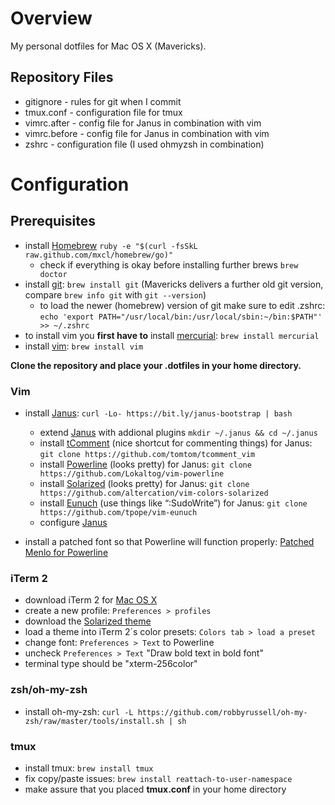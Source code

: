 # Overview
My personal dotfiles for Mac OS X (Mavericks).

## Repository Files
* gitignore - rules for git when I commit
* tmux.conf - configuration file for tmux
* vimrc.after - config file for Janus in combination with vim
* vimrc.before - config file for Janus in combination with vim
* zshrc - configuration file (I used ohmyzsh in combination)

# Configuration
## Prerequisites

* install [Homebrew](http://mxcl.github.com/homebrew/) `ruby -e "$(curl -fsSkL raw.github.com/mxcl/homebrew/go)"`
	* check if everything is okay before installing further brews `brew doctor`
* install [git](http://git-scm.com): `brew install git` (Mavericks delivers a further old git version, compare `brew info git` with `git --version`)
	* to load the newer (homebrew) version of git make sure to edit .zshrc: `echo 'export PATH="/usr/local/bin:/usr/local/sbin:~/bin:$PATH"' >> ~/.zshrc`
* to install vim you **first have to** install [mercurial](http://mercurial.selenic.com): `brew install mercurial`
* install [vim](http://www.vim.org): `brew install vim`

**Clone the repository and place your .dotfiles in your home directory.**

### Vim
* install [Janus](https://github.com/carlhuda/janus/): `curl -Lo- https://bit.ly/janus-bootstrap | bash`
	* extend [Janus](https://github.com/carlhuda/janus) with addional plugins `mkdir ~/.janus && cd ~/.janus`
	* install [tComment](http://www.vim.org/scripts/script.php?script_id=1173) (nice shortcut for commenting things) for Janus: `git clone https://github.com/tomtom/tcomment_vim`
	* install [Powerline](https://github.com/Lokaltog/vim-powerline) (looks pretty) for Janus: `git clone https://github.com/Lokaltog/vim-powerline`
	* install [Solarized](http://ethanschoonover.com/solarized) (looks pretty) for Janus: `git clone https://github.com/altercation/vim-colors-solarized`
	* install [Eunuch](https://github.com/tpope/vim-eunuch) (use things like “:SudoWrite”) for Janus: `git clone https://github.com/tpope/vim-eunuch`
	* configure [Janus](https://github.com/carlhuda/janus)

* install a patched font so that Powerline will function properly: [Patched Menlo for Powerline](https://gist.github.com/1627888)

### iTerm 2
* download iTerm 2 for [Mac OS X](http://code.google.com/p/iterm2/downloads/list)
* create a new profile: `Preferences > profiles`
* download the [Solarized theme](https://github.com/altercation/solarized/tree/master/iterm2-colors-solarized)
* load a theme into iTerm 2´s color presets: `Colors tab > load a preset`
* change font: `Preferences > Text` to Powerline 
* uncheck `Preferences > Text` "Draw bold text in bold font"
* terminal type should be "xterm-256color"

### zsh/oh-my-zsh
* install oh-my-zsh: `curl -L https://github.com/robbyrussell/oh-my-zsh/raw/master/tools/install.sh | sh`

### tmux
* install tmux: `brew install tmux`
* fix copy/paste issues: `brew install reattach-to-user-namespace`
* make assure that you placed **tmux.conf** in your home directory
